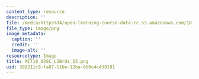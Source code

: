 ```yaml
---
content_type: resource
description: ''
file: /media/https%3A/open-learning-course-data-rc.s3.amazonaws.com/18-02sc-multivariable-calculus-fall-2010/392211c9fa8711be12ba8b0c4c438191_MIT18_02SC_L3Brds_15.png
file_type: image/png
image_metadata:
  caption: ''
  credit: ''
  image-alt: ''
resourcetype: Image
title: MIT18_02SC_L3Brds_15.png
uid: 392211c9-fa87-11be-12ba-8b0c4c438191
---
```

